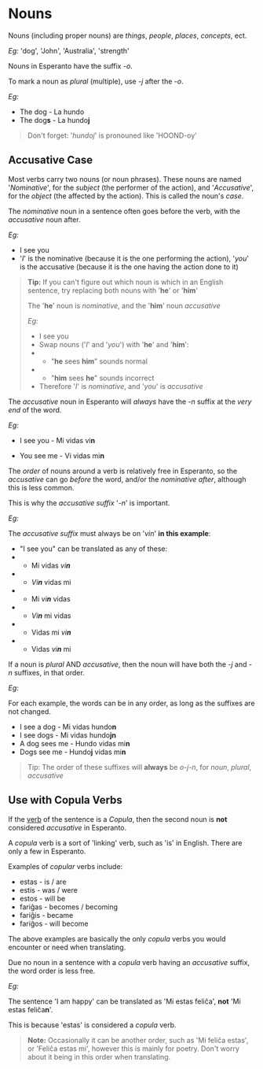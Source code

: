 # Nouns

Nouns (including proper nouns) are _things_, _people_, _places_, _concepts_, ect.

_Eg:_ 'dog', 'John', 'Australia', 'strength'

Nouns in Esperanto have the suffix _-o_.

To mark a noun as _plural_ (multiple), use _-j_ after the _-o_.

_Eg:_

- The dog - La hundo
- The dog**s** - La hundo**j**

> Don't forget: '_hundoj_' is pronouned like 'HOOND-oy'

## Accusative Case

Most verbs carry two nouns (or noun phrases).
These nouns are named '_Nominative_', for the _subject_ (the performer of the action), and '_Accusative_', for the _object_ (the affected by the action).
This is called the noun's _case_.

The _nominative_ noun in a sentence often goes before the verb, with the _accusative_ noun after.

_Eg:_

- I see you
- '_I_' is the nominative (because it is the one performing the action), '_you_' is the accusative (because it is the one having the action done to it)

> **Tip:** If you can't figure out which noun is which in an English sentence, try replacing both nouns with '**he**' or '**him**'
>
> The '**he**' noun is _nominative_, and the '**him**' noun _accusative_
>
> _Eg:_
>
> - I see you
> - Swap nouns ('_I_' and '_you_') with '**he**' and '**him**':
> - - "**he** sees **him**" sounds normal
> - - "**him** sees **he**" sounds incorrect
> - Therefore '_I_' is _nominative_, and '_you_' is _accusative_

The _accusative_ noun in Esperanto will _always_ have the _-n_ suffix at the _very end_ of the word.

_Eg:_

- I see you - Mi vidas vi**n**

- You see me - Vi vidas mi**n**

The _order_ of nouns around a verb is relatively free in Esperanto, so the _accusative_ can go _before_ the word, and/or the _nominative_ _after_, although this is less common.

This is why the _accusative suffix_ '_-n_' is important.

_Eg:_

The _accusative suffix_ must always be on '_vin_' **in this example**:

- "I see you" can be translated as any of these:
- - Mi vidas _vi**n**_
- - _Vi**n**_ vidas mi
- - Mi _vi**n**_ vidas
- - _Vi**n**_ mi vidas
- - Vidas mi _vi**n**_
- - Vidas _vi**n**_ mi

If a noun is _plural_ AND _accusative_, then the noun will have both the _-j_ and _-n_ suffixes, in that order.

_Eg:_

For each example, the words can be in any order, as long as the suffixes are not changed.

- I see a dog - Mi vidas hundo**n**
- I see dogs - Mi vidas hundo**jn**
- A dog sees me - Hundo vidas mi**n**
- Dogs see me - Hundo**j** vidas mi**n**

> Tip: The order of these suffixes will **always** be _o_-_j_-_n_, for _noun_, _plural_, _accusative_

## Use with Copula Verbs

If the [verb](./verbs.md) of the sentence is a _Copula_, then the second noun is **not** considered _accusative_ in Esperanto.

A _copula_ verb is a sort of 'linking' verb, such as 'is' in English. There are only a few in Esperanto.

Examples of _copular_ verbs include:

- estas - is / are
- estis - was / were
- estos - will be
- fariĝas - becomes / becoming
- fariĝis - became
- fariĝos - will become

The above examples are basically the only _copula_ verbs you would encounter or need when translating.

Due no noun in a sentence with a _copula_ verb having an _accusative_ suffix, the word order is less free.

_Eg:_

The sentence 'I am happy' can be translated as 'Mi estas feliĉa', **not** 'Mi estas feliĉa**n**'.

This is because 'estas' is considered a _copula_ verb.

> **Note:** Occasionally it can be another order, such as 'Mi feliĉa estas', or 'Feliĉa estas mi', however this is mainly for poetry. Don't worry about it being in this order when translating.
